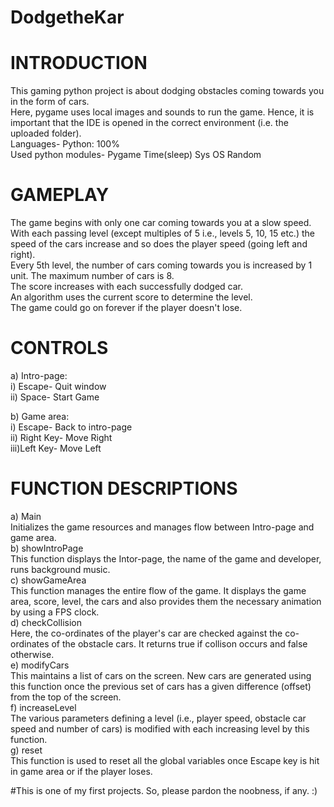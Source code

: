 # DodgetheKar

# INTRODUCTION
This gaming python project is about dodging obstacles coming towards you in the form of cars.<br />
Here, pygame uses local images and sounds to run the game. Hence, it is important that the IDE is opened in the correct environment (i.e. the uploaded folder).<br />
Languages- Python: 100%<br />
Used python modules- Pygame  Time(sleep)  Sys   OS  Random<br />

# GAMEPLAY
The game begins with only one car coming towards you at a slow speed.<br />
With each passing level (except multiples of 5 i.e., levels 5, 10, 15 etc.) the speed of the cars increase and so does the player speed (going left and right).<br />
Every 5th level, the number of cars coming towards you is increased by 1 unit. The maximum number of cars is 8.<br />
The score increases with each successfully dodged car.<br />
An algorithm uses the current score to determine the level.<br />
The game could go on forever if the player doesn't lose.<br />

# CONTROLS
a) Intro-page:<br />
  i)  Escape- Quit window<br />
  ii) Space- Start Game<br />

b) Game area:<br />
  i)  Escape- Back to intro-page<br />
  ii) Right Key- Move Right<br />
  iii)Left Key- Move Left<br />

# FUNCTION DESCRIPTIONS
a) Main<br />
  Initializes the game resources and manages flow between Intro-page and game area.<br />
b) showIntroPage<br />
  This function displays the Intor-page, the name of the game and developer, runs background music.<br />
c) showGameArea<br />
  This function manages the entire flow of the game. It displays the game area, score, level, the cars and also provides them the necessary animation by using a FPS clock.<br />
d) checkCollision<br />
  Here, the co-ordinates of the player's car are checked against the co-ordinates of the obstacle cars. It returns true if collison occurs and false otherwise.<br />
e) modifyCars<br />
  This maintains a list of cars on the screen. New cars are generated using this function once the previous set of cars has a given difference (offset) from the top of the screen.<br />
f) increaseLevel<br />
  The various parameters defining a level (i.e., player speed, obstacle car speed and number of cars) is modified with each increasing level by this function.<br />
g) reset<br />
  This function is used to reset all the global variables once Escape key is hit in game area or if the player loses.<br />

#This is one of my first projects. So, please pardon the noobness, if any. :) 
